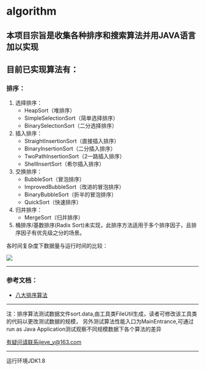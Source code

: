 # algorithm
## 本项目宗旨是收集各种排序和搜索算法并用JAVA语言加以实现

## 目前已实现算法有：
### 排序：
1. 选择排序：
	* HeapSort（堆排序）
	* SimpleSelectionSort（简单选择排序）
	* BinarySelectionSort（二分选择排序）
2. 插入排序：
	* StraightInsertionSort（直接插入排序）
	* BinaryInsertionSort（二分插入排序）
	* TwoPathInsertionSort（2—路插入排序）
	* ShellInsertSort（希尔插入排序）
3. 交换排序：
	* BubbleSort（冒泡排序）
	* ImprovedBubbleSort（改进的冒泡排序）
	* BinaryBubbleSort（折半的冒泡排序）
	* QuickSort（快速排序）
4. 归并排序：
	* MergeSort（归并排序）
5. 桶排序/基数排序(Radix Sort)未实现，此排序方法适用于多个排序因子，且排序因子有优先级之分的场景。

各时间复杂度下数据量与运行时间的比较：

 <img src="http://my.csdn.net/uploads/201207/21/1342856655_3698.jpg"></img>

***
### 参考文档：

* [八大排序算法](http://blog.csdn.net/hguisu/article/details/7776068)

***

注：排序算法测试数据文件sort.data,由工具类FileUtil生成，读者可修改该工具类的代码以更改测试数据的规模，
另外测试算法性能入口为MainEntrance,可通过run as Java Application测试观察不同规模数据下各个算法的差异

有疑问请联系jieve_y@163.com


***
运行环境JDK1.8


